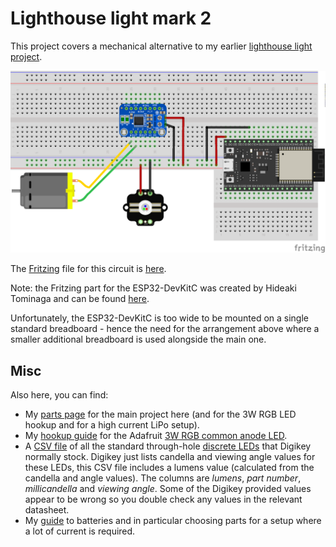 Lighthouse light mark 2
=======================

This project covers a mechanical alternative to my earlier [lighthouse light project](https://github.com/george-hawkins/lighthouse-light).

<img width="512" src="mains-powered-circuit_bb.png">

The [Fritzing](https://fritzing.org/home/) file for this circuit is [here](mains-powered-circuit.fzz).

Note: the Fritzing part for the ESP32-DevKitC was created by Hideaki Tominaga and can be found [here](https://ht-deko.com/delphiforum/?vasthtmlaction=viewtopic&t=1971.0#postid-3341).

Unfortunately, the ESP32-DevKitC is too wide to be mounted on a single standard breadboard - hence the need for the arrangement above where a smaller additional breadboard is used alongside the main one.

Misc
----

Also here, you can find:

* My [parts page](parts.md) for the main project here (and for the 3W RGB LED hookup and for a high current LiPo setup).
* My [hookup guide](3w-rgb-led-hookup-guide.md) for the Adafruit [3W RGB common anode LED](https://www.adafruit.com/product/2530).
* A [CSV file](digikey-leds-by-lumens.csv) of all the standard through-hole [discrete LEDs](https://www.digikey.com/products/en/optoelectronics/led-indication-discrete/105) that Digikey normally stock. Digikey just lists candella and viewing angle values for these LEDs, this CSV file includes a lumens value (calculated from the candella and angle values). The columns are _lumens_, _part number_, _millicandella_ and _viewing angle_. Some of the Digikey provided values appear to be wrong so you double check any values in the relevant datasheet.
* My [guide](batteries.md) to batteries and in particular choosing parts for a setup where a lot of current is required.
